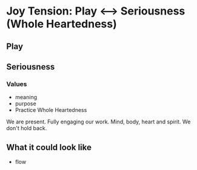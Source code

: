 # Joy Tension: Play <--> Seriousness (Whole Heartedness)

## Play

## Seriousness

### Values
- meaning
- purpose
- Practice Whole Heartedness

We are present. Fully engaging our work. Mind, body, heart and spirit. We don't hold back.


## What it could look like

- flow
